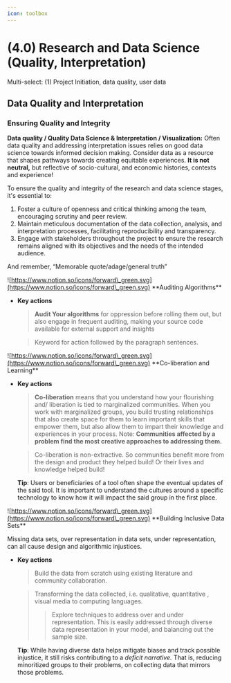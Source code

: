```yaml
---
icon: toolbox
---
```


# (4.0) Research and Data Science (Quality, Interpretation)

Multi-select: (1) Project Initiation, data quality, user data

## **Data Quality and Interpretation**

### **Ensuring Quality and Integrity**

**Data quality / Quality Data Science & Interpretation / Visualization:** Often data quality and addressing interpretation issues relies on good data science towards informed decision making. Consider data as a resource that shapes pathways towards creating equitable experiences. **It is not neutral,** but reflective of socio-cultural, and economic histories, contexts and experience!

To ensure the quality and integrity of the research and data science stages, it's essential to:

1. Foster a culture of openness and critical thinking among the team, encouraging scrutiny and peer review.
2. Maintain meticulous documentation of the data collection, analysis, and interpretation processes, facilitating reproducibility and transparency.
3. Engage with stakeholders throughout the project to ensure the research remains aligned with its objectives and the needs of the intended audience.

And remember, “Memorable quote/adage/general truth”

![https://www.notion.so/icons/forward\_green.svg](https://www.notion.so/icons/forward\_green.svg) \*\*Auditing Algorithms\*\*

*   **Key actions**

    > **Audit Your algorithms** for oppression before rolling them out, but also engage in frequent auditing, making your source code available for external support and insights

    > Keyword for action followed by the paragraph sentences.

![https://www.notion.so/icons/forward\_green.svg](https://www.notion.so/icons/forward\_green.svg) \*\*Co-liberation and Learning\*\*

*   **Key actions**

    > **Co-liberation** means that you understand how your flourishing and/ liberation is tied to marginalized communities. When you work with marginalized groups, you build trusting relationships that also create space for them to learn important skills that empower them, but also allow them to impart their knowledge and experiences in your process. Note: **Communities affected by a problem find the most creative approaches to addressing them.**

    > Co-liberation is non-extractive. So communities benefit more from the design and product they helped build! Or their lives and knowledge helped build!

    **Tip**: Users or beneficiaries of a tool often shape the eventual updates of the said tool. It is important to understand the cultures around a specific technology to know how it will impact the said group in the first place.

![https://www.notion.so/icons/forward\_green.svg](https://www.notion.so/icons/forward\_green.svg) \*\*Building Inclusive Data Sets\*\*

Missing data sets, over representation in data sets, under representation, can all cause design and algorithmic injustices.

*   **Key actions**

    > Build the data from scratch using existing literature and community collaboration.

    > Transforming the data collected, i.e. qualitative, quantitative , visual media to computing languages.
    >
    > > Explore techniques to address over and under representation. This is easily addressed through diverse data representation in your model, and balancing out the sample size.

    **Tip**: While having diverse data helps mitigate biases and track possible injustice, it still risks contributing to a _deficit narrative._ That is, reducing minoritized groups to their problems, on collecting data that mirrors those problems.
